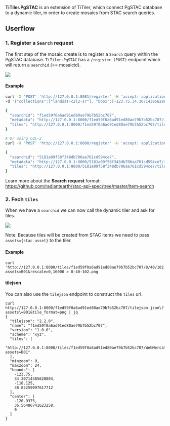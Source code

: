 

**TiTiler.PgSTAC** is an extension of TiTiler, which connect PgSTAC database to a dynamic tiler, in order to create mosaics from STAC search queries.

## Userflow

### 1. Register a `Search` request

The first step of the mosaic create is to register a `Search` query within the PgSTAC database. `TiTiler.PgSTAC` has a `/register (POST)` endpoint which will return a `searchid` (== mosaicid).

![](https://user-images.githubusercontent.com/10407788/132193537-0560016f-09bc-4a25-8a2a-eac9b50bc28a.png)

#### Example

```bash
curl -X 'POST' 'http://127.0.0.1:8081/register' -H 'accept: application/json' -H 'Content-Type: application/json'
-d '{"collections":["landsat-c2l2-sr"], "bbox":[-123.75,34.30714385628804,-118.125,38.82259097617712], "filter-lang": "cql-json"}' | jq

{
  "searchid": "f1ed59f0a6ad91ed80ae79b7b52bc707",
  "metadata": "http://127.0.0.1:8000/f1ed59f0a6ad91ed80ae79b7b52bc707/info",
  "tiles": "http://127.0.0.1:8000/f1ed59f0a6ad91ed80ae79b7b52bc707/tilejson.json"
}

# Or using CQL-2
curl -X 'POST' 'http://127.0.0.1:8000/register' -H 'accept: application/json' -H 'Content-Type: application/json' -d '{"filter": {"op": "and", "args": [{"op": "=", "args": [{"property": "collection"}, "landsat-c2l2-sr"]}, {"op": "s_intersects", "args": [{"property": "geometry"}, {"coordinates": [[[-123.75, 34.30714385628804], [-123.75, 38.82259097617712], [-118.125, 38.82259097617712], [-118.125, 34.30714385628804], [-123.75, 34.30714385628804]]], "type": "Polygon"}]}]}}' | jq

{
  "searchid": "5181a09f58f348db706aa761cd594ce7",
  "metadata": "http://127.0.0.1:8000/5181a09f58f348db706aa761cd594ce7/info",
  "tiles": "http://127.0.0.1:8000/5181a09f58f348db706aa761cd594ce7/tilejson.json"
}
```

Learn more about the **Search request** format: https://github.com/radiantearth/stac-api-spec/tree/master/item-search


### 2. Fech `tiles`

When we have a `searchid` we can now call the dynamic tiler and ask for tiles.


![](https://user-images.githubusercontent.com/10407788/132197899-e79b3118-313b-45e7-a431-5d3034984459.png)

Note: Because tiles will be created from STAC items we need to pass `assets={stac asset}` to the tiler.

#### Example

```
curl 'http://127.0.0.1:8000/tiles/f1ed59f0a6ad91ed80ae79b7b52bc707/8/40/102.png?assets=B01&rescale=0,16000 > 8-40-102.png
```

#### tilejson

You can also use the `tilejson` endpoint to construct the `tiles` url.

```
curl http://127.0.0.1:8000/f1ed59f0a6ad91ed80ae79b7b52bc707/tilejson.json\?assets\=B01&tile_format=png | jq
{
  "tilejson": "2.2.0",
  "name": "f1ed59f0a6ad91ed80ae79b7b52bc707",
  "version": "1.0.0",
  "scheme": "xyz",
  "tiles": [
    "http://127.0.0.1:8000/tiles/f1ed59f0a6ad91ed80ae79b7b52bc707/WebMercatorQuad/{z}/{x}/{y}@1x.png?assets=B01"
  ],
  "minzoom": 0,
  "maxzoom": 24,
  "bounds": [
    -123.75,
    34.30714385628804,
    -118.125,
    38.82259097617712
  ],
  "center": [
    -120.9375,
    36.56486741623258,
    0
  ]
}
```
